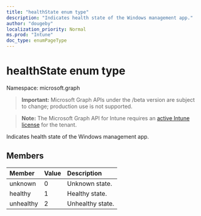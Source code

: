 ```yaml
---
title: "healthState enum type"
description: "Indicates health state of the Windows management app."
author: "dougeby"
localization_priority: Normal
ms.prod: "Intune"
doc_type: enumPageType
---
```


# healthState enum type

Namespace: microsoft.graph

> **Important:** Microsoft Graph APIs under the /beta version are subject to change; production use is not supported.

> **Note:** The Microsoft Graph API for Intune requires an [active Intune license](https://go.microsoft.com/fwlink/?linkid=839381) for the tenant.

Indicates health state of the Windows management app.

## Members
|Member|Value|Description|
|:---|:---|:---|
|unknown|0|Unknown state.|
|healthy|1|Healthy state.|
|unhealthy|2|Unhealthy state.|



